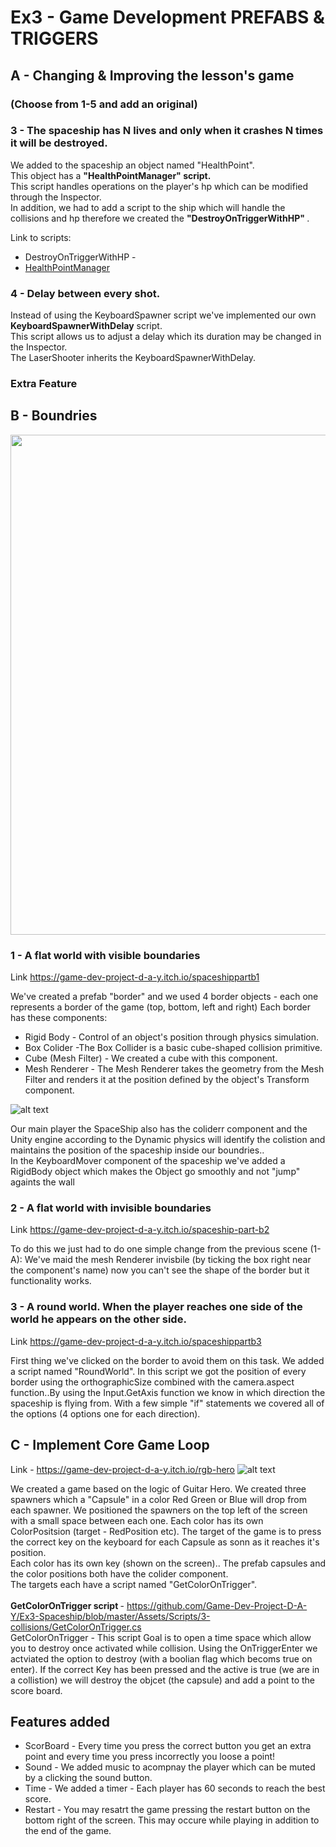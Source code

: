 # Ex3 - Game Development PREFABS & TRIGGERS

## A - Changing & Improving the lesson's game 
### (Choose from 1-5 and add an original)


### 3 - The spaceship has N lives and only when it crashes N times it will be destroyed.
We added to the spaceship an object named "HealthPoint".  
This object has a **"HealthPointManager" script.**  
This script handles operations on the player's hp which can be modified through the Inspector.  
In addition, we had to add a script to the ship which will handle the collisions and hp therefore we created the <b> "DestroyOnTriggerWithHP" </b> .
    
   
   Link to scripts:  
   * DestroyOnTriggerWithHP -  
   * [HealthPointManager](https://github.com/Game-Dev-Project-D-A-Y/Ex3-Spaceship/blob/master/Assets/HealthPointManager.cs) 

### 4 - Delay between every shot.  
Instead of using the KeyboardSpawner script we've implemented our own **KeyboardSpawnerWithDelay** script.  
This script allows us to adjust a delay which its duration may be changed in the Inspector.  
The LaserShooter inherits the KeyboardSpawnerWithDelay.  

### Extra Feature


## B - Boundries

<img src=https://github.com/Game-Dev-Project-D-A-Y/Ex3-Spaceship/blob/master/Images%20for%20github/partb1.jpg width="800"/>


### 1 - A flat world with visible boundaries
Link https://game-dev-project-d-a-y.itch.io/spaceshippartb1

We've created a prefab "border" and we used 4 border objects - each one represents a border of the game (top, bottom, left and right)
Each border has these components: 
* Rigid Body - Control of an object's position through physics simulation.
* Box Colider -The Box Collider is a basic cube-shaped collision primitive.
* Cube (Mesh Filter) - We created a cube with this component. 
* Mesh Renderer - The Mesh Renderer takes the geometry from the Mesh Filter and renders it at the position defined by the object's Transform component.



![alt text](https://github.com/Game-Dev-Project-D-A-Y/Ex3-Spaceship/blob/master/Images%20for%20github/Borders.jpeg?raw=true)


Our main player the SpaceShip also has the coliderr component and the Unity engine according to the Dynamic physics will identify the colistion and 
maintains the position of the spaceship inside our boundries..
<br/> In the KeyboardMover component of the spaceship we've added a RigidBody object which makes the Object go smoothly and not "jump" againts the wall



### 2 - A flat world with invisible boundaries
Link https://game-dev-project-d-a-y.itch.io/spaceship-part-b2

To do this we just had to do one simple change from the previous scene (1-A):
We've maid the mesh Renderer invisbile (by ticking the box right near the component's name)
now you can't see the shape of the border but it functionality works.

### 3 - A round world. When the player reaches one side of the world he appears on the other side.
Link https://game-dev-project-d-a-y.itch.io/spaceshippartb3

First thing we've clicked on the border to avoid them on this task.
We added a script named "RoundWorld". In this script we got the position of every border using the orthographicSize combined with the camera.aspect function..By using the Input.GetAxis function we
know in which direction the spaceship is flying from.
With a few simple "if" statements we covered all of the options (4 options one for each direction).


## C - Implement Core Game Loop
Link - https://game-dev-project-d-a-y.itch.io/rgb-hero
![alt text](https://github.com/Game-Dev-Project-D-A-Y/Ex3-Spaceship/blob/master/Images%20for%20github/RGBHero.jpeg?raw=true)

We created a game based on the logic of Guitar Hero.
We created three spawners which a "Capsule" in a color Red Green or Blue will drop from each spawner. We positioned the spawners on the top left of the screen with a small space between each one.
Each color has its own ColorPositsion (target - RedPosition etc).
The target of the game is to press the correct key on the keyboard for each Capsule as sonn as it reaches it's position. 
<br/> Each color has its own key (shown on the screen)..
The prefab capsules and the color positions both have the colider component. 
<br/> The targets each have a script named "GetColorOnTrigger".  
<br/>  <b> GetColorOnTrigger script  </b>- https://github.com/Game-Dev-Project-D-A-Y/Ex3-Spaceship/blob/master/Assets/Scripts/3-collisions/GetColorOnTrigger.cs
<br/> GetColorOnTrigger - This script Goal is to open a time space which allow you to destroy once activated while collision. Using the OnTriggerEnter we actviated the option to destroy (with a boolian flag which becoms true on enter). If the correct Key has been pressed and the active is true (we are in a collistion) we will destroy the objcet (the capsule) and add a point to the score board. 
 ## Features added
 * ScorBoard - Every time you press the correct button you get an extra point and every time you press incorrectly you loose a point!
 * Sound - We added music to acompnay the player which can be muted by a clicking the sound button.
 * Time - We added a timer - Each player has 60 seconds to reach the best score.
 * Restart - You may resatrt the game pressing the restart button on the bottom right of the screen. This may occure while playing in addition to the end of the game.
